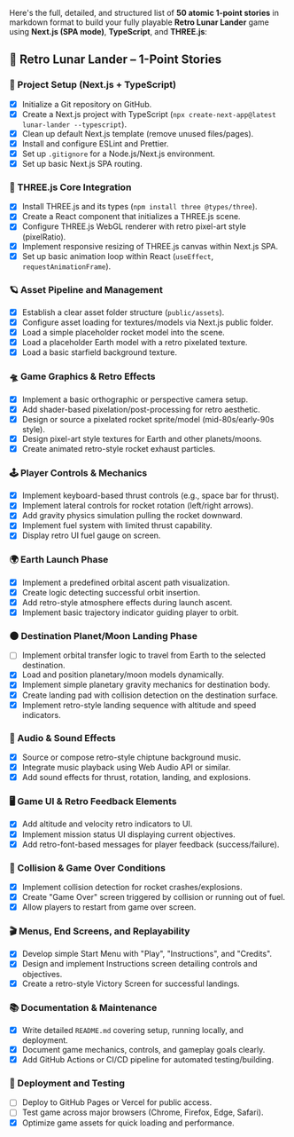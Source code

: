 Here's the full, detailed, and structured list of **50 atomic 1-point stories** in markdown format to build your fully playable **Retro Lunar Lander** game using **Next.js (SPA mode)**, **TypeScript**, and **THREE.js**:

## 🚀 **Retro Lunar Lander – 1-Point Stories**

### 📁 Project Setup (Next.js + TypeScript)
- [x] Initialize a Git repository on GitHub.
- [x] Create a Next.js project with TypeScript (`npx create-next-app@latest lunar-lander --typescript`).
- [x] Clean up default Next.js template (remove unused files/pages).
- [x] Install and configure ESLint and Prettier.
- [x] Set up `.gitignore` for a Node.js/Next.js environment.
- [x] Set up basic Next.js SPA routing.

### 🎨 THREE.js Core Integration
- [x] Install THREE.js and its types (`npm install three @types/three`).
- [x] Create a React component that initializes a THREE.js scene.
- [x] Configure THREE.js WebGL renderer with retro pixel-art style (pixelRatio).
- [x] Implement responsive resizing of THREE.js canvas within Next.js SPA.
- [x] Set up basic animation loop within React (`useEffect`, `requestAnimationFrame`).

### 🪐 Asset Pipeline and Management
- [x] Establish a clear asset folder structure (`public/assets`).
- [x] Configure asset loading for textures/models via Next.js public folder.
- [x] Load a simple placeholder rocket model into the scene.
- [x] Load a placeholder Earth model with a retro pixelated texture.
- [x] Load a basic starfield background texture.

### 🛸 Game Graphics & Retro Effects
- [x] Implement a basic orthographic or perspective camera setup.
- [x] Add shader-based pixelation/post-processing for retro aesthetic.
- [x] Design or source a pixelated rocket sprite/model (mid-80s/early-90s style).
- [x] Design pixel-art style textures for Earth and other planets/moons.
- [x] Create animated retro-style rocket exhaust particles.

### 🕹️ Player Controls & Mechanics
- [x] Implement keyboard-based thrust controls (e.g., space bar for thrust).
- [x] Implement lateral controls for rocket rotation (left/right arrows).
- [x] Add gravity physics simulation pulling the rocket downward.
- [x] Implement fuel system with limited thrust capability.
- [x] Display retro UI fuel gauge on screen.

### 🌍 Earth Launch Phase
- [x] Implement a predefined orbital ascent path visualization.
- [x] Create logic detecting successful orbit insertion.
- [x] Add retro-style atmosphere effects during launch ascent.
- [x] Implement basic trajectory indicator guiding player to orbit.

### 🌑 Destination Planet/Moon Landing Phase
- [ ] Implement orbital transfer logic to travel from Earth to the selected destination.
- [x] Load and position planetary/moon models dynamically.
- [x] Implement simple planetary gravity mechanics for destination body.
- [x] Create landing pad with collision detection on the destination surface.
- [x] Implement retro-style landing sequence with altitude and speed indicators.

### 🎵 Audio & Sound Effects
- [x] Source or compose retro-style chiptune background music.
- [x] Integrate music playback using Web Audio API or similar.
- [x] Add sound effects for thrust, rotation, landing, and explosions.

### 🖥️ Game UI & Retro Feedback Elements
- [x] Add altitude and velocity retro indicators to UI.
- [x] Implement mission status UI displaying current objectives.
- [x] Add retro-font-based messages for player feedback (success/failure).

### 🧨 Collision & Game Over Conditions
- [x] Implement collision detection for rocket crashes/explosions.
- [x] Create "Game Over" screen triggered by collision or running out of fuel.
- [x] Allow players to restart from game over screen.

### 🎬 Menus, End Screens, and Replayability
- [x] Develop simple Start Menu with "Play", "Instructions", and "Credits".
- [x] Design and implement Instructions screen detailing controls and objectives.
- [x] Create a retro-style Victory Screen for successful landings.

### 📚 Documentation & Maintenance
- [x] Write detailed `README.md` covering setup, running locally, and deployment.
- [x] Document game mechanics, controls, and gameplay goals clearly.
- [x] Add GitHub Actions or CI/CD pipeline for automated testing/building.

### 🚢 Deployment and Testing
- [ ] Deploy to GitHub Pages or Vercel for public access.
- [ ] Test game across major browsers (Chrome, Firefox, Edge, Safari).
- [x] Optimize game assets for quick loading and performance.